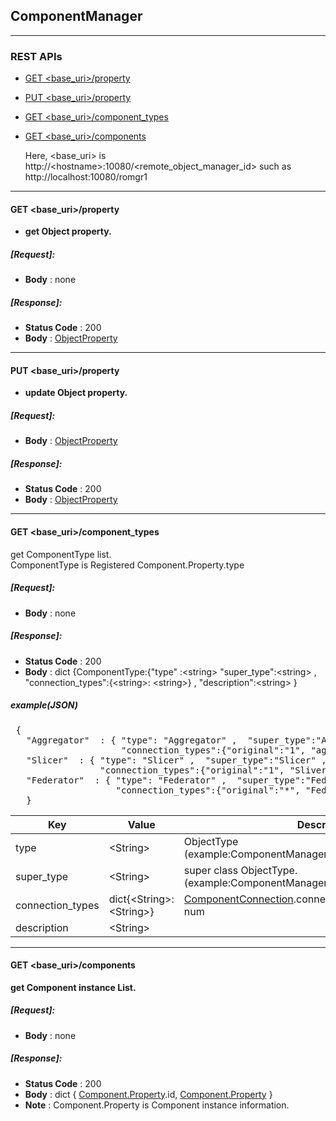 ﻿
## ComponentManager

----

### REST APIs
  * [GET \<base_uri>/property](#GETproperty)
  * [PUT \<base_uri>/property](#PUTproperty)
  * [GET \<base_uri>/component_types](#GETcomponent_types)
  * [GET \<base_uri>/components](#GETcomponents)

    Here, \<base_uri> is http://\<hostname>:10080/\<remote_object_manager_id>
    such as http://localhost:10080/romgr1

----
#### <a name="GETproperty"> GET \<base_uri>/property</a>
  * **get Object property.**

##### [Request]:   
  * **Body** : none 

##### [Response]:
  * **Status Code** : 200
  * **Body** :  [ObjectProperty](./DataClass.md#ObjectProperty)
 
----
#### <a name="PUTproperty"> PUT \<base_uri>/property</a>
  * **update Object property.**

##### [Request]:   
  * **Body** :  [ObjectProperty](./DataClass.md#ObjectProperty)

##### [Response]:
  * **Status Code** : 200
  * **Body** :  [ObjectProperty](./DataClass.md#ObjectProperty)

----
#### <a name="GETcomponent_types"> GET \<base_uri>/component_types</a>
get ComponentType list.    
ComponentType is Registered Component.Property.type

##### [Request]:   
  * **Body** : none 

##### [Response]:
  * **Status Code** : 200
  * **Body** : dict {ComponentType:{"type" :\<string>   "super_type":\<string> , "connection_types":{\<string>: \<string>} , "description":\<string> }

##### example(JSON)
<pre>
 {
   "Aggregator"  : { "type": "Aggregator" ,  "super_type":"Aggregator" ,
                     "connection_types":{"original":"1", "aggregated":"1"}, "description":"Aggregator ...." },
   "Slicer"  : { "type": "Slicer" ,  "super_type":"Slicer" ,
                 "connection_types":{"original":"1", "Sliver":"*"}, "description":"Slicer  ...." },
   "Federator"  : { "type": "Federator" ,  "super_type":"Federator" ,
                    "connection_types":{"original":"*", "Federeted":"1"}, "description":"Federator  ...." }
   }
</pre>

**Key**          | **Value** |**Description**                            
-----------------|-----------|------------------------------------------
type             | \<String> |ObjectType (example:ComponentManager,Network,Slicer,,,)
super_type       | \<String> |super class ObjectType. (example:ComponentManager,NetworkComponent,Slicer,,,)
connection_types | dict{\<String>:\<String>} | [ComponentConnection](#ComponentConnection).connection_type : connection max num
description      | \<String> |




----
#### <a name="GETcomponents"> GET \<base_uri>/components</a>
**get Component instance List.**

##### [Request]:   
  * **Body** : none 

##### [Response]:
  * **Status Code** : 200
  * **Body** : dict { [Component.Property](./DataClass.md#ObjectProperty).id, [Component.Property](./DataClass.md#ObjectProperty) }
  * **Note** : Component.Property is Component instance information.
